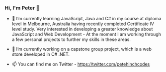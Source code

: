 ### Hi, I'm Peter 👋

- 🌱 I’m currently learning JavaScript, Java and C# in my course at diploma level in Melbourne, Australia having recently completed Certificate IV level study. Very interested in developing a greater knowledge about JavaScript and Web Development - At the moment I am working through a few personal projects to further my skills in these areas.

- 🔭 I’m currently working on a capstone group project, which is a web store developed in C# .NET.

- 📫 You can find me on Twitter - https://twitter.com/petehinchcodes

<!--
**peter-hinch/peter-hinch** is a ✨ _special_ ✨ repository because its `README.md` (this file) appears on your GitHub profile.

Here are some ideas to get you started:

- 👯 I’m looking to collaborate on ...
- 🤔 I’m looking for help with ...
- 💬 Ask me about ...

- 😄 Pronouns: ...
- ⚡ Fun fact: ...
-->
